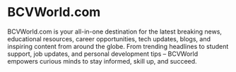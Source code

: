 # BCVWorld.com
BCVWorld.com is your all-in-one destination for the latest breaking news, educational resources, career opportunities, tech updates, blogs, and inspiring content from around the globe. From trending headlines to student support, job updates, and personal development tips – BCVWorld empowers curious minds to stay informed, skill up, and succeed. 
